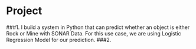 # Project

###1. I build a system in Python that can predict whether an object is either Rock or Mine with SONAR Data. For this use case, we are using Logistic Regression Model for our prediction. 
###2.
